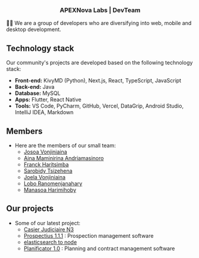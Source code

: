 <h3 align="center">APEXNova Labs | DevTeam </h3>

👨‍💻 We are a group of developers who are diversifying into web, mobile and desktop development.

## Technology stack 

Our community's projects are developed based on the following technology stack:

- **Front-end:** KivyMD (Python), Next.js, React, TypeScript, JavaScript
- **Back-end:** Java
- **Database:** MySQL
- **Apps:** Flutter, React Native
- **Tools:** VS Code, PyCharm, GitHub, Vercel, DataGrip, Android Studio, IntelliJ IDEA, Markdown

## Members

- Here are the members of our small team:
  - [Josoa Vonjiniaina](https://github.com/josoavj)
  - [Aina Maminirina Andriamasinoro](https://github.com/AinaMaminirina18)
  - [Franck Haritsimba](https://github.com/haritsimba)
  - [Sarobidy Tsizehena](https://github.com/tsizehena223)
  - [Joela Vonjiniaina](https://github.com/joelavj)
  - [Lobo Ranomenjanahary](https://github.com/jaonary-74)
  - [Manasoa Harimihoby](https://github.com/Manasoahari)
 
## Our projects 

- Some of our latest project:
  - [Casier Judiciaire N3](https://github.com/APEXNovaLabs/Casier-Judiciaire-N3)
  - [Prospectius 1.1.1](https://github.com/APEXNovaLabs/Planificator-1.1.1) : Prospection management software
  - [elasticsearch to node](https://github.com/APEXNovaLabs/elasticsearch-server)
  - [Planificator 1.0](https://github.com/APEXNovaLabs/Planificator.1.0) : Planning and contract management software
